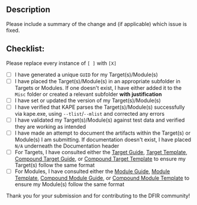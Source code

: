 ﻿## Description

Please include a summary of the change and (if applicable) which issue is fixed.

## Checklist:
Please replace every instance of `[ ]` with `[X]`

- [ ] I have generated a unique `GUID` for my Target(s)/Module(s)
- [ ] I have placed the Target(s)/Module(s) in an appropriate subfolder in Targets or Modules. If one doesn't exist, I have either added it to the `Misc` folder or created a relevant subfolder **with justification**
- [ ] I have set or updated the version of my Target(s)/Module(s)
- [ ] I have verified that KAPE parses the Target(s)/Module(s) successfully via kape.exe, using `--tlist`/`--mlist` and corrected any errors 
- [ ] I have validated my Target(s)/Module(s) against test data and verified they are working as intended
- [ ] I have made an attempt to document the artifacts within the Target(s) or Module(s) I am submitting. If documentation doesn't exist, I have placed `N/A` underneath the Documentation header
- [ ] For Targets, I have consulted either the [Target Guide](https://github.com/EricZimmerman/KapeFiles/blob/master/Targets/TargetGuide.guide), [Target Template](https://github.com/EricZimmerman/KapeFiles/blob/master/Targets/TargetTemplate.template), [Compound Target Guide](https://github.com/EricZimmerman/KapeFiles/blob/master/Targets/CompoundTargetGuide.guide), or [Compound Target Template](https://github.com/EricZimmerman/KapeFiles/blob/master/Targets/CompoundTargetTemplate.template) to ensure my Target(s) follow the same format
- [ ] For Modules, I have consulted either the [Module Guide](https://github.com/EricZimmerman/KapeFiles/blob/master/Modules/ModuleGuide.guide), [Module Template](https://github.com/EricZimmerman/KapeFiles/blob/master/Modules/ModuleTemplate.template), [Compound Module Guide](https://github.com/EricZimmerman/KapeFiles/blob/master/Modules/CompoundModuleGuide.guide), or [Compound Module Template](https://github.com/EricZimmerman/KapeFiles/blob/master/Modules/CompoundModuleTemplate.template) to ensure my Module(s) follow the same format

Thank you for your submission and for contributing to the DFIR community!
